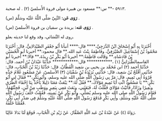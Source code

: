 ٥٩١٣ -** س:** مسعود بن هبيرة مولى فروة الأَسلميّ (٢) . له صحبة.

**رَوَى عَن:** النَّبِيّ صَلَّى اللَّهُ عَلَيْه وسَلَّمَ (س) .

**رَوَى عَنه:** بريدة بن سفيان بن فروة الأَسلميّ (س) .

روى له النَّسَائي، وقد وقع لنا حديثه بعلو.

أَخْبَرَنَا بِهِ أَبُو إِسْحَاقَ ابْنُ الدَّرَجِيِّ،**** قال:**** أنبأنا أَبُو جَعْفَرٍ الصَّيْدَلانِيُّ، قال: أَخْبَرَنَا مَحْمُودُ بْنُ إِسْمَاعِيلَ الصَّيْرَفِيُّ، وفَاطِمَةُ بِنْتُ عَبد الله.** قال محمود:** أخبرنا أبو الْحُسَيْنِ بْنُ فَاذشَاهِ.** وَقَالت فَاطِمَةُ:** أخبرنا أَبُو بَكْرِ بْنُ رِيذَةَ،** قالا:** أخبرنا أبو القاسمالطَّبَرَانِيُّ (١) ،************ قال:************ حَدَّثَنَا عَبْدَانُ بْنُ أحمد، قال: حَدَّثَنَا أحمد (٢) ابن مُحَمَّد بن يحيى بن سَعِيد الْقَطَّانُ، قال: حَدَّثَنَا زَيْدُ بْنُ الْحُبَابِ، قال: حَدَّثَنِي أَفْلَحُ بْنُ سَعِيد، قال: حَدَّثَنِي بُرَيْدَةُ بْنُ سُفْيَانَ (٣) الأَسلميّ، عَنْ مَسْعُودٍ غُلامُ جَدِّهِ فَرْوَةُ أَبِي تَمِيمٍ، قال: مَرَّ بِي رَسُولُ اللَّهِ صَلَّى الله عليه وسلم، وأَبُو بَكْرٍ،** فَقَالَ لِي أَبُو بَكْرٍ:** يَا مَسْعُودُ ائْتِ أَبَا تَمِيمٍ مَوْلاكَ،** فَقُلْ لَهُ:** يَبْعَثْ مَعَنَا دَلِيلا يَأْخُذْ بِنَا إِخْفَاءَ الطُّرُقِ وبَعِيرًا وزَادًا، فَأَتَيْتُ مَوْلايَ فَقُلْتُ لَهُ، فَبَعَثَنِي، وبَعَثَ مَعِي بِبَعِيرٍ ووَطَبٍ مِنْ لَبَنٍ، فَجِئْتُهُمَا، فَقَامَ رَسُولُ اللَّهِ صلى الله عليه وسلم يُصَلِّي، وأَبُو بَكْرٍ عَنْ يَمِينِهِ، فَقُمْتُ خَلْفَ رَسُولِ اللَّهِ صَلَّى اللَّهُ عَلَيْهِ وسَلَّمَ، وأَبِي بَكْرٍ فَدَفَعَ رَسُولُ اللَّهِ صَلَّى اللَّهُ عَلَيْهِ وسَلَّمَ فِي صَدْرِ أَبِي بَكْرٍ، فَقُمْنَا خَلْفَهُ.

رَوَاهُ (٤) عَنْ عَبْدَةُ بْنُ عَبد اللَّهِ الصَّفَّارُ، عَنْ زَيْدِ بْنِ الْحُبَابِ، فَوَقَعَ لَنَا بَدَلا عَالِيًا.